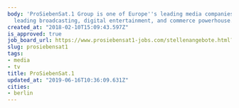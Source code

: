 ```yaml
---
body: 'ProSiebenSat.1 Group is one of Europe''s leading media companies. TV entertainment,
  leading broadcasting, digital entertainment, and commerce powerhouse. #media #tv'
created_at: "2018-02-10T15:09:43.597Z"
is_approved: true
job_board_url: https://www.prosiebensat1-jobs.com/stellenangebote.html?reset_search=0&search_mode=job_filter_advanced&filter%5Bvolltext%5D=&filter%5Bcountr%5D%5B%5D=41
slug: prosiebensat1
tags:
- media
- tv
title: ProSiebenSat.1
updated_at: "2019-06-16T10:36:09.631Z"
cities:
- berlin
---
```

